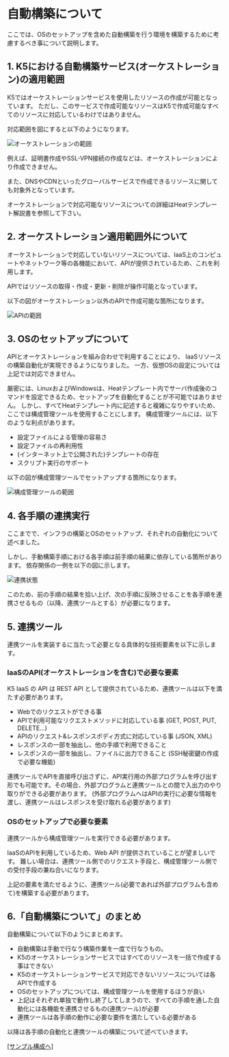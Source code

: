 # 自動構築について

ここでは、OSのセットアップを含めた自動構築を行う環境を構築するために考慮するべき事について説明します。

## 1. K5における自動構築サービス(オーケストレーション)の適用範囲

K5ではオーケストレーションサービスを使用したリソースの作成が可能となっています。
ただし、このサービスで作成可能なリソースはK5で作成可能なすべてのリソースに対応しているわけではありません。

対応範囲を図にすると以下のようになります。

![オーケストレーションの範囲](images/flow-orchestration.png)

例えば、証明書作成やSSL-VPN接続の作成などは、オーケストレーションにより作成できません。

また、DNSやCDNといったグローバルサービスで作成できるリソースに関しても対象外となっています。

オーケストレーションで対応可能なリソースについての詳細はHeatテンプレート解説書を参照して下さい。

## 2. オーケストレーション適用範囲外について

オーケストレーションで対応していないリソースについては、IaaS上のコンピュートやネットワーク等の各機能において、APIが提供されているため、これを利用します。

APIではリソースの取得・作成・更新・削除が操作可能となっています。

以下の図がオーケストレーション以外のAPIで作成可能な箇所になります。

![APIの範囲](images/flow-api.png)

## 3. OSのセットアップについて

APIとオーケストレーションを組み合わせで利用することにより、
IaaSリソースの構築自動化が実現できるようになりました。
一方、仮想OSの設定については上記では対応できません。

厳密には、LinuxおよびWindowsは、Heatテンプレート内でサーバ作成後のコマンドを設定できるため、セットアップを自動化することが不可能ではありません。
しかし、すべてHeatテンプレート内に記述すると複雑になりやすいため、ここでは構成管理ツールを使用することにします。
構成管理ツールには、以下のような利点があります。

- 設定ファイルによる管理の容易さ
- 設定ファイルの再利用性
- (インターネット上で公開された)テンプレートの存在
- スクリプト実行のサポート

以下の図が構成管理ツールでセットアップする箇所になります。

![構成管理ツールの範囲](images/flow-configuration.png)

## 4. 各手順の連携実行

ここまでで、インフラの構築とOSのセットアップ、それぞれの自動化について述べました。

しかし、手動構築手順における各手順は前手順の結果に依存している箇所があります。
依存関係の一例を以下の図に示します。

![連携状態](images/flow-link.png)

このため、前の手順の結果を拾い上げ、次の手順に反映させることを各手順を連携させるもの（以降、連携ツールとする）が必要になります。

## 5. 連携ツール

連携ツールを実装するに当たって必要となる具体的な技術要素を以下に示します。

### IaaSのAPI(オーケストレーションを含む)で必要な要素

K5 IaaS の API は REST API として提供されているため、連携ツールは以下を満たす必要があります。

- Webでのリクエストができる事
- APIで利用可能なリクエストメソッドに対応している事 (GET, POST, PUT, DELETE...)
- APIのリクエスト&レスポンスボディ方式に対応している事 (JSON, XML)
- レスポンスの一部を抽出し、他の手順で利用できること
- レスポンスの一部を抽出し、ファイルに出力できること (SSH秘密鍵の作成で必要な機能)

連携ツールでAPIを直接呼び出さずに、API実行用の外部プログラムを呼び出す形でも可能です。その場合、外部プログラムと連携ツールとの間で入出力のやり取りができる必要があります。
(外部プログラムへはAPIの実行に必要な情報を渡し、連携ツールはレスポンスを受け取れる必要があります)

### OSのセットアップで必要な要素

連携ツールから構成管理ツールを実行できる必要があります。

IaaSのAPIを利用しているため、Web API が提供されていることが望ましいです。
難しい場合は、連携ツール側でのリクエスト手段と、構成管理ツール側での受付手段の兼ね合いになります。

上記の要素を満たせるように、連携ツール(必要であれば外部プログラムも含めて)を構築する必要があります。

## 6.「自動構築について」のまとめ

自動構築について以下のようにまとめます。

- 自動構築は手動で行なう構築作業を一度で行なうもの。
- K5のオーケストレーションサービスではすべてのリソースを一括で作成する事はできない
- K5のオーケストレーションサービスで対応できないリソースについては各APIで作成する
- OSのセットアップについては、構成管理ツールを使用するほうが良い
- 上記はそれぞれ単独で動作し終了してしまうので、すべての手順を通した自動化には各機能を連携させるもの(連携ツール)が必要
- 連携ツールは各手順の動作に必要な要件を満たしている必要がある

以降は各手順の自動化と連携ツールの構築について述べていきます。

[\[サンプル構成へ\]](sample-system.md)
